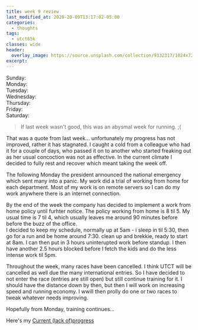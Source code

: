 ```yaml
---
title: week 9 review
last_modified_at: 2020-20-09T13:17:02-05:00
categories:
  - thoughts
tags:
  - utct65k
classes: wide
header:
  overlay_image: https://source.unsplash.com/collection/9332317/1024x720
excerpt:
---
```

Sunday: <br>
Monday:<br>
Tuesday: <br>
Wednesday: <br>
Thursday: <br>
Friday: <br>
Saturday: <br>

> If last week wasn't good, this was an abysmal week for running. ;(

That was a quote from last week... unfortunately my progress has not improved, rather it has stagnated.
I caught a cold from a colleague who had it for a couple of days, who passed it on to another who started freaking out as her usual concoction was not as effective.
In the current climate I decided to fully rest and recover which meant taking the week off.

The following Monday the president announced the national emergency which sent many into a panic. My work did a trial of working from home for each department. Most of my work is on remote servers so I can do my work anywhere there is an internet connection.

By the end of the week the company has decided to implement a work from home policy until furhter notice. The policy working from home is 8 til 5. My usual time is 7 til 4, which usually leaves me around 90 minutes before before the buzz of the office.  
I decided to keep my schedule, normally up at 5am - i sleep in til 5:30, then go for a run and be home around 7:30. clean up and brekkie, ready to start at 8am. I can then put in 3 hours uninterupted work before standup. I then have another 2.5 hours blocked before I fetch the kids and do the less intense work til 5pm.

Throughout the week, many races have been cancelled. I think UTCT will be cancelled as well due the many international entries. So I have decided to not enter the race (entries are still open) but still continue training for it. I should have the distance down by then, but then I will work on increasing speed and running economy. I wwill then prolly do one or two races to tweak whatever needs improving.

Hopefully from Monday, training continues...

Here's my [Current (lack of)progress](https://docs.google.com/spreadsheets/d/1H0mhu07J8WtfGKEOs-UWe3nkA82EiA9dPQcAg_J0RnI/edit?usp=sharing)  
